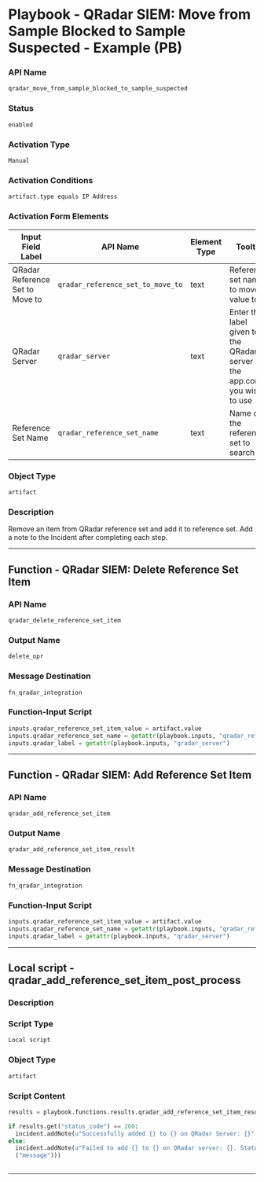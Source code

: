 <!--
    DO NOT MANUALLY EDIT THIS FILE
    THIS FILE IS AUTOMATICALLY GENERATED WITH resilient-sdk codegen
    Generated with resilient-sdk v51.0.1.1.824
-->

# Playbook - QRadar SIEM: Move from Sample Blocked to Sample Suspected - Example (PB)

### API Name
`qradar_move_from_sample_blocked_to_sample_suspected`

### Status
`enabled`

### Activation Type
`Manual`

### Activation Conditions
`artifact.type equals IP Address`

### Activation Form Elements
| Input Field Label | API Name | Element Type | Tooltip | Requirement |
| ----------------- | -------- | ------------ | ------- | ----------- |
| QRadar Reference Set to Move to | `qradar_reference_set_to_move_to` | text | Reference set name to move value to | Optional |
| QRadar Server | `qradar_server` | text | Enter the label given to the QRadar server in the app.config you wish to use | Optional |
| Reference Set Name | `qradar_reference_set_name` | text | Name of the reference set to search on | Optional |

### Object Type
`artifact`

### Description
Remove an item from QRadar reference set and add it to reference set. Add a note to the Incident after completing each step.


---
## Function - QRadar SIEM: Delete Reference Set Item

### API Name
`qradar_delete_reference_set_item`

### Output Name
`delete_opr`

### Message Destination
`fn_qradar_integration`

### Function-Input Script
```python
inputs.qradar_reference_set_item_value = artifact.value
inputs.qradar_reference_set_name = getattr(playbook.inputs, "qradar_reference_set_name")
inputs.qradar_label = getattr(playbook.inputs, "qradar_server")
```

---
## Function - QRadar SIEM: Add Reference Set Item

### API Name
`qradar_add_reference_set_item`

### Output Name
`qradar_add_reference_set_item_result`

### Message Destination
`fn_qradar_integration`

### Function-Input Script
```python
inputs.qradar_reference_set_item_value = artifact.value
inputs.qradar_reference_set_name = getattr(playbook.inputs, "qradar_reference_set_to_move_to")
inputs.qradar_label = getattr(playbook.inputs, "qradar_server")
```

---

## Local script - qradar_add_reference_set_item_post_process

### Description


### Script Type
`Local script`

### Object Type
`artifact`

### Script Content
```python
results = playbook.functions.results.qradar_add_reference_set_item_result

if results.get("status_code") == 200:
  incident.addNote(u"Successfully added {} to {} on QRadar Server: {}".format(artifact.value, playbook.inputs.qradar_reference_set_name, results.get("inputs", {}).get("qradar_label")))
else:
  incident.addNote(u"Failed to add {} to {} on QRadar server: {}. Status code: {}, message: {}".format(artifact.value, playbook.inputs.qradar_reference_set_name, results.get("inputs", {}).get("qradar_label"), results.get("status_code"), results.get
  ("message")))
  
```

---

